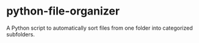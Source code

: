 # python-file-organizer
A Python script to automatically sort files from one folder into categorized subfolders.
